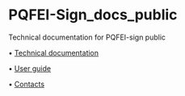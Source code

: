 # PQFEI-Sign_docs_public

Technical documentation for PQFEI-sign public

• <a href="https://github.com/Tezim/PQFEISign/blob/main/docs/tech.md" target="_blank">Technical documentation</a>

• <a href="https://github.com/Tezim/PQFEISign/blob/main/docs/user.md" target="_blank">User guide</a>

• <a href="https://github.com/Tezim/PQFEI-Sign_docs_public/blob/main/contacts" target="_blank">Contacts</a>

